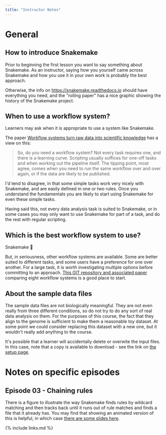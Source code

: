```yaml
---
title: "Instructor Notes"
---
```


# General

## How to introduce Snakemake

Prior to beginning the first lesson you want to say something about Snakemake. As an instructor,
saying how you yourself came across Snakemake and how you use it in your own work is probably
the best approach.

Otherwise, the info on https://snakemake.readthedocs.io should have everything you need, and the
"rolling paper" has a nice graphic showing the history of the Snakemake project.

## When to use a workflow system?

Learners may ask when it is appropriate to use a system like Snakemake.

The paper [Workflow systems turn raw data into scientific knowledge](https://pubmed.ncbi.nlm.nih.gov/31477884/)
has a view on this:

> So, do you need a workflow system? Not every task requires one, and there is a learning curve. Scripting
> usually suffices for one-off tasks and when working out the pipeline itself. The tipping point, most agree,
> comes when you need to run the same workflow over and over again, or if the data are likely to be published.

I'd tend to disagree, in that some simple tasks work very nicely with Snakemake, and are easily defined in one
or two rules. Once you understand the fundamentals you are likely to start using Snakemake for even these simple
tasks.

Having said this, not every data analysis task is suited to Snakemake, or in some cases you may only want to use
Snakemake for part of a task, and do the rest with regular scripting.

## Which is the best workflow system to use?

Snakemake 🐍

But, in seriousness, other workflow systems are available. Some are better suited to different tasks, and some users
have a preference for one over another. For a large task, it is worth investigating multiple options before
committing to an approach. [This GIT repository and associated paper](https://github.com/GoekeLab/bioinformatics-workflows)
comparing eight workflow systems is a good place to start.

## About the sample data files

The sample data files are not biologically meaningful. They are not even really from three different conditions,
so do not try to do any sort of real data analysis on them. For the purposes of this course, the fact that they
align to the genome is sufficient to make them a reasonable toy dataset. At some point we could consider replacing
this dataset with a new one, but it wouldn't really add anything to the course.

It's possible that a learner will accidentally delete or overwite the input files. In this case, note that a copy
is available to download - see the link on [the setup page](../setup.html).

# Notes on specific episodes

## Episode 03 - Chaining rules

There is a figure to illustrate the way Snakemake finds rules by wildcard matching and then tracks back until
it runs out of rule matches and finds a file that it already has. You may find that showing an animated version
of this is helpful, in which case
[there are some slides here](https://github.com/carpentries-incubator/snakemake-novice-bioinformatics/files/9299078/wildcard_demo.pptx).

{% include links.md %}
